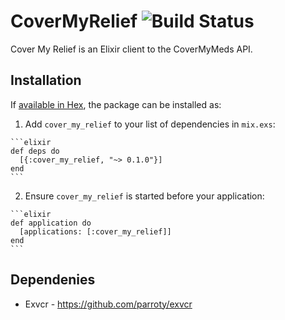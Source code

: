# CoverMyRelief ![Build Status](https://travis-ci.org/justinrolston/cover_my_relief.svg?branch=master "Build Status")

Cover My Relief is an Elixir client to the CoverMyMeds API.

## Installation

If [available in Hex](https://hex.pm/docs/publish), the package can be installed as:

  1. Add `cover_my_relief` to your list of dependencies in `mix.exs`:

    ```elixir
    def deps do
      [{:cover_my_relief, "~> 0.1.0"}]
    end
    ```

  2. Ensure `cover_my_relief` is started before your application:

    ```elixir
    def application do
      [applications: [:cover_my_relief]]
    end
    ```

## Dependenies 

* Exvcr - https://github.com/parroty/exvcr

